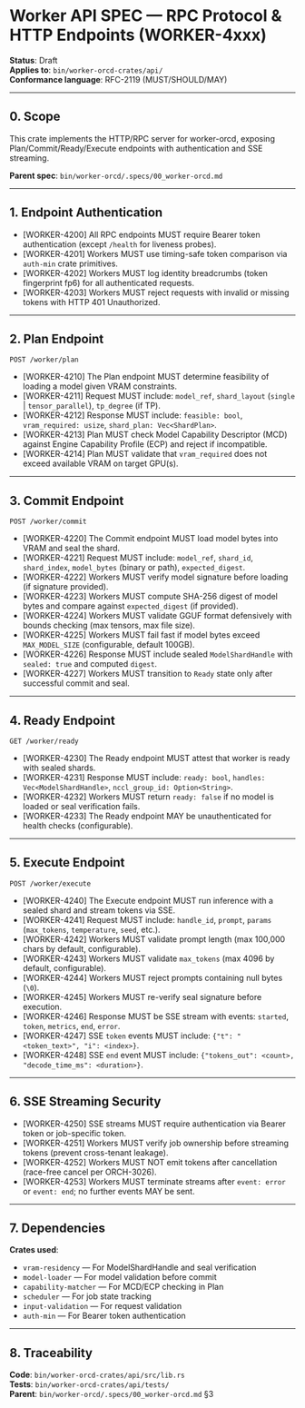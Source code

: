 # Worker API SPEC — RPC Protocol & HTTP Endpoints (WORKER-4xxx)

**Status**: Draft  
**Applies to**: `bin/worker-orcd-crates/api/`  
**Conformance language**: RFC-2119 (MUST/SHOULD/MAY)

---

## 0. Scope

This crate implements the HTTP/RPC server for worker-orcd, exposing Plan/Commit/Ready/Execute endpoints with authentication and SSE streaming.

**Parent spec**: `bin/worker-orcd/.specs/00_worker-orcd.md`

---

## 1. Endpoint Authentication

- [WORKER-4200] All RPC endpoints MUST require Bearer token authentication (except `/health` for liveness probes).
- [WORKER-4201] Workers MUST use timing-safe token comparison via `auth-min` crate primitives.
- [WORKER-4202] Workers MUST log identity breadcrumbs (token fingerprint fp6) for all authenticated requests.
- [WORKER-4203] Workers MUST reject requests with invalid or missing tokens with HTTP 401 Unauthorized.

---

## 2. Plan Endpoint

```
POST /worker/plan
```

- [WORKER-4210] The Plan endpoint MUST determine feasibility of loading a model given VRAM constraints.
- [WORKER-4211] Request MUST include: `model_ref`, `shard_layout` (`single` | `tensor_parallel`), `tp_degree` (if TP).
- [WORKER-4212] Response MUST include: `feasible: bool`, `vram_required: usize`, `shard_plan: Vec<ShardPlan>`.
- [WORKER-4213] Plan MUST check Model Capability Descriptor (MCD) against Engine Capability Profile (ECP) and reject if incompatible.
- [WORKER-4214] Plan MUST validate that `vram_required` does not exceed available VRAM on target GPU(s).

---

## 3. Commit Endpoint

```
POST /worker/commit
```

- [WORKER-4220] The Commit endpoint MUST load model bytes into VRAM and seal the shard.
- [WORKER-4221] Request MUST include: `model_ref`, `shard_id`, `shard_index`, `model_bytes` (binary or path), `expected_digest`.
- [WORKER-4222] Workers MUST verify model signature before loading (if signature provided).
- [WORKER-4223] Workers MUST compute SHA-256 digest of model bytes and compare against `expected_digest` (if provided).
- [WORKER-4224] Workers MUST validate GGUF format defensively with bounds checking (max tensors, max file size).
- [WORKER-4225] Workers MUST fail fast if model bytes exceed `MAX_MODEL_SIZE` (configurable, default 100GB).
- [WORKER-4226] Response MUST include sealed `ModelShardHandle` with `sealed: true` and computed `digest`.
- [WORKER-4227] Workers MUST transition to `Ready` state only after successful commit and seal.

---

## 4. Ready Endpoint

```
GET /worker/ready
```

- [WORKER-4230] The Ready endpoint MUST attest that worker is ready with sealed shards.
- [WORKER-4231] Response MUST include: `ready: bool`, `handles: Vec<ModelShardHandle>`, `nccl_group_id: Option<String>`.
- [WORKER-4232] Workers MUST return `ready: false` if no model is loaded or seal verification fails.
- [WORKER-4233] The Ready endpoint MAY be unauthenticated for health checks (configurable).

---

## 5. Execute Endpoint

```
POST /worker/execute
```

- [WORKER-4240] The Execute endpoint MUST run inference with a sealed shard and stream tokens via SSE.
- [WORKER-4241] Request MUST include: `handle_id`, `prompt`, `params` (`max_tokens`, `temperature`, `seed`, etc.).
- [WORKER-4242] Workers MUST validate prompt length (max 100,000 chars by default, configurable).
- [WORKER-4243] Workers MUST validate `max_tokens` (max 4096 by default, configurable).
- [WORKER-4244] Workers MUST reject prompts containing null bytes (`\0`).
- [WORKER-4245] Workers MUST re-verify seal signature before execution.
- [WORKER-4246] Response MUST be SSE stream with events: `started`, `token`, `metrics`, `end`, `error`.
- [WORKER-4247] SSE `token` events MUST include: `{"t": "<token_text>", "i": <index>}`.
- [WORKER-4248] SSE `end` event MUST include: `{"tokens_out": <count>, "decode_time_ms": <duration>}`.

---

## 6. SSE Streaming Security

- [WORKER-4250] SSE streams MUST require authentication via Bearer token or job-specific token.
- [WORKER-4251] Workers MUST verify job ownership before streaming tokens (prevent cross-tenant leakage).
- [WORKER-4252] Workers MUST NOT emit tokens after cancellation (race-free cancel per ORCH-3026).
- [WORKER-4253] Workers MUST terminate streams after `event: error` or `event: end`; no further events MAY be sent.

---

## 7. Dependencies

**Crates used**:
- `vram-residency` — For ModelShardHandle and seal verification
- `model-loader` — For model validation before commit
- `capability-matcher` — For MCD/ECP checking in Plan
- `scheduler` — For job state tracking
- `input-validation` — For request validation
- `auth-min` — For Bearer token authentication

---

## 8. Traceability

**Code**: `bin/worker-orcd-crates/api/src/lib.rs`  
**Tests**: `bin/worker-orcd-crates/api/tests/`  
**Parent**: `bin/worker-orcd/.specs/00_worker-orcd.md` §3
